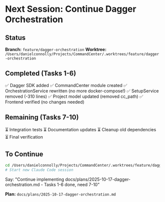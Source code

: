 # Next Session: Continue Dagger Orchestration

## Status
**Branch:** `feature/dagger-orchestration`
**Worktree:** `/Users/danielconnolly/Projects/CommandCenter/.worktrees/feature/dagger-orchestration`

## Completed (Tasks 1-6)
✅ Dagger SDK added
✅ CommandCenter module created
✅ OrchestrationService rewritten (no more docker-compose!)
✅ SetupService removed (-310 lines)
✅ Project model updated (removed cc_path)
✅ Frontend verified (no changes needed)

## Remaining (Tasks 7-10)
⏳ Integration tests
⏳ Documentation updates
⏳ Cleanup old dependencies
⏳ Final verification

## To Continue
```bash
cd /Users/danielconnolly/Projects/CommandCenter/.worktrees/feature/dagger-orchestration
# Start new Claude Code session
```

Say: "Continue implementing docs/plans/2025-10-17-dagger-orchestration.md - Tasks 1-6 done, need 7-10"

**Plan:** `docs/plans/2025-10-17-dagger-orchestration.md`
